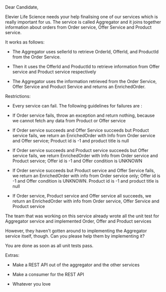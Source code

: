 Dear Candidate,

Elevier Life Science needs your help finalising one of our services which is really important for us. The service is called Aggregator and it joins together information about orders from Order service, Offer Service and Product service.

It works as follows:

- The Aggregator uses sellerId to retrieve OrderId, OfferId, and ProductId from the Order Service.

- Then it uses the OfferId and ProductId to retrieve information from Offer service and Product service respectively

- The Aggregator uses the information retrieved from the Order Service, Offer Service and Product Service and returns an EnrichedOrder.


Restrictions:

- Every service can fail. The following guidelines for failures are :

- If Order service fails, throw an exception and return nothing, because we cannot fetch any data from Product or Offer service

- If Order service succeeds and Offer Service succeeds but Product service fails, we return an EnrichedOrder with Info from Order service and Offer service; Product id is -1 and product title is null

- If Order service succeeds and Product service succeeds but Offer service fails, we return EnrichedOrder with Info from Order service and Product service; Offer id is -1 and Offer condition is UNKNOWN

- If Order service succeeds but Product service and Offer Service fails, we return an EnrichedOrder with info from Order service only; Offer id is -1 and Offer condition is UNKNOWN. Product id is -1 and product title is null

- If Order service, Product service and Offer service all succeeds, we return an EnrichedOrder with info from Order service, Offer Service and Product service

The team that was working on this service already wrote all the unit test for Aggregator service and implemented Order, Offer and Product services

However, they haven't gotten around to implementing the Aggregator service itself, though. Can you please help them by implementing it?

You are done as soon as all unit tests pass.

Extras:

- Make a REST API out of the aggregator and the other services

- Make a consumer for the REST API
 
- Whatever you love

